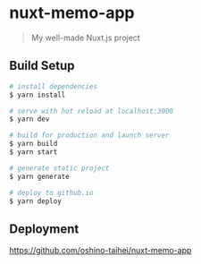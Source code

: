 # nuxt-memo-app

> My well-made Nuxt.js project

## Build Setup

``` bash
# install dependencies
$ yarn install

# serve with hot reload at localhost:3000
$ yarn dev

# build for production and launch server
$ yarn build
$ yarn start

# generate static project
$ yarn generate

# deploy to github.io
$ yarn deploy
```

## Deployment

https://github.com/oshino-taihei/nuxt-memo-app

